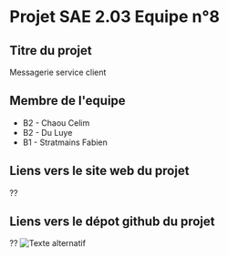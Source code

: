 # Projet SAE 2.03 Equipe n°8

## Titre du projet
Messagerie service client

## Membre de l'equipe
- B2 - Chaou Celim
- B2 - Du Luye
- B1 - Stratmains Fabien

## Liens vers le site web du projet
??

## Liens vers le dépot github du projet
??
![Texte alternatif](https://avatars.githubusercontent.com/u/166305456?v=4)
